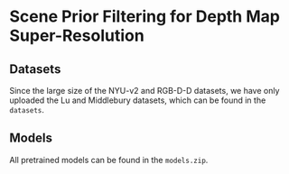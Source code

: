 # Scene Prior Filtering for Depth Map Super-Resolution

## Datasets

Since the large size of the NYU-v2 and RGB-D-D datasets, we have only uploaded the Lu and Middlebury datasets, which can be found  in the ``datasets``.

## Models

All pretrained models can be found in the ``models.zip``.
